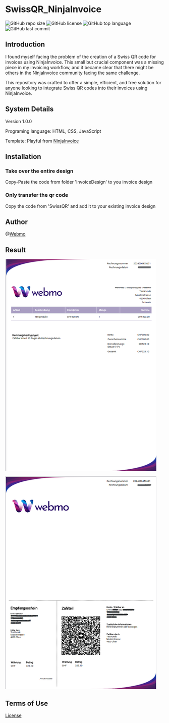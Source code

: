 # SwissQR_NinjaInvoice
![GitHub repo size](https://img.shields.io/github/repo-size/Alin0u/SwissQR_NinjaInvoice )
![GitHub license](https://img.shields.io/github/license/Alin0u/SwissQR_NinjaInvoice)
![GitHub top language](https://img.shields.io/github/languages/top/Alin0u/SwissQR_NinjaInvoice)
![GitHub last commit](https://img.shields.io/github/last-commit/Alin0u/SwissQR_NinjaInvoice )

## Introduction
I found myself facing the problem of the creation of a Swiss QR code for 
invoices using NinjaInvoice. This small but crucial component was a missing
piece in my invoicing workflow, and it became clear that there might be
others in the NinjaInvoice community facing the same challenge.

This repository was crafted to offer a simple, efficient, and free solution 
for anyone looking to integrate Swiss QR codes into their invoices 
using NinjaInvoice.

## System Details
Version 1.0.0

Programing language: HTML, CSS, JavaScript

Template: Playful from [NinjaInvoice](https://github.com/invoiceninja/invoiceninja)

## Installation

### Take over the entire design
Copy-Paste the code from folder 'InvoiceDesign' to you invoice design

### Only transfer the qr code
Copy the code from 'SwissQR' and add it to your existing invoice design

## Author

@[Webmo](https://webmo.ch)

## Result

![firstpage.png](img%2Ffirstpage.png)

![secondpage.png](img%2Fsecondpage.png)

## Terms of Use 
[License](LICENSE)
